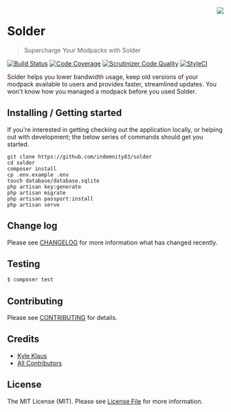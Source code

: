 <img align="right" src="https://raw.githubusercontent.com/TechnicPack/TechnicSolder/master/public/img/500error2.png">

# Solder
> Supercharge Your Modpacks with Solder

[![Build Status](https://travis-ci.org/Indemnity83/solder.svg?branch=develop)](https://travis-ci.org/Indemnity83/solder)
[![Code Coverage](https://scrutinizer-ci.com/g/indemnity83/solder/badges/coverage.png?b=develop)](https://scrutinizer-ci.com/g/indemnity83/solder/?branch=develop)
[![Scrutinizer Code Quality](https://scrutinizer-ci.com/g/indemnity83/solder/badges/quality-score.png?b=develop)](https://scrutinizer-ci.com/g/indemnity83/solder/?branch=develop)
[![StyleCI](https://styleci.io/repos/32042637/shield?branch=develop)](https://styleci.io/repos/32042637)

Solder helps you lower bandwidth usage, keep old versions of your modpack available to users and provides faster, streamlined updates. You won't know how you managed a modpack before you used Solder.

## Installing / Getting started

If you're interested in getting checking out the application locally, or helping out with development; the below series of commands should get you started.

```shell
git clone https://github.com/indemnity83/solder
cd solder
composer install
cp .env.example .env
touch database/database.sqlite
php artisan key:generate
php artisan migrate
php artisan passport:install
php artisan serve
```

## Change log

Please see [CHANGELOG](CHANGELOG.md) for more information what has changed recently.

## Testing

``` bash
$ composer test
```

## Contributing

Please see [CONTRIBUTING](CONTRIBUTING.md) for details.

## Credits

- [Kyle Klaus](https://github.com/indemnity83)
- [All Contributors](../../contributors)

## License

The MIT License (MIT). Please see [License File](LICENSE.md) for more information.
